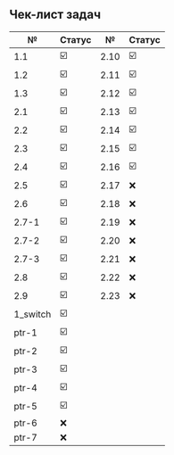 ## Чек-лист задач️
|№       |Статус|№       |Статус|
|-       |-     |-       |-     |
|1.1     |☑️|    2.10    |☑️    |
|1.2     |☑️|    2.11    |☑️    |
|1.3     |☑️|    2.12    |☑️    |
|2.1     |☑️|    2.13    |☑️    |
|2.2     |☑️|    2.14    |☑️    |
|2.3     |☑️|    2.15    |☑️    |
|2.4     |☑️|    2.16    |☑️    |
|2.5     |☑️|    2.17    |❌    |
|2.6     |☑️|    2.18    |❌    |
|2.7-1   |☑️|    2.19    |❌    |
|2.7-2   |☑️|    2.20    |❌    |
|2.7-3   |☑️|    2.21    |❌    |
|2.8     |☑️|    2.22    |❌    |
|2.9     |☑️|    2.23    |❌    |
|1_switch|☑️|
|ptr-1   |☑️|
|ptr-2   |☑️|
|ptr-3   |☑️|
|ptr-4   |☑️|
|ptr-5   |☑️|
|ptr-6   |❌|
|ptr-7   |❌|
